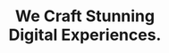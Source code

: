 ---
site_title: Infinity
title: >-
    We Craft Stunning <br>
    Digital Experiences.
we_are_who: we are infinity 
button_text: Learn more
headless: true
social_icons:
  - title: facebook
    url: https://www.facebook.com/
    class: fa fa-facebook-square
  - title: twitter
    url: https://twitter.com/
    class: fa fa-twitter
  - title: instagram
    url: https://www.instagram.com/
    class: fa fa-instagram
  - title: behance
    url: https://www.behance.net/
    class: fa fa-behance
  - title: dribble
    url: https://dribbble.com/
    class: fa fa-dribbble 
nav_items: 
  - title: Home
    url: '#home'
    isCurrent: true
  - title: About
    url: '#about'
    isCurrent: false
  - title: Services
    url: '#services'
    isCurrent: false
  - title: Works
    url: '#portfolio'
    isCurrent: false
  - title: Contacts
    url: '#contact'
    isCurrent: false
sponsor_text: >-
  Looking for an awesome and reliable webhosting? Try <a href="http://www.dreamhost.com/r.cgi?287326|STYLESHOUT">DreamHost<a>.Get <span>$50 off</span> when you sign up with the promocode <span>styleshout</span>
---